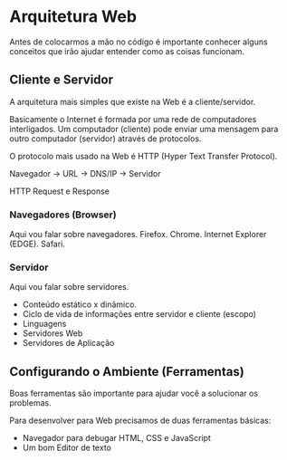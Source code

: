 Arquitetura Web
==========

Antes de colocarmos a mão no código é importante conhecer alguns conceitos que irão ajudar entender como as coisas funcionam.



Cliente e Servidor
----------

A arquitetura mais simples que existe na Web é a cliente/servidor.

Basicamente o Internet é formada por uma rede de computadores interligados. Um computador (cliente) pode enviar uma mensagem para outro computador (servidor) através de protocolos.

O protocolo mais usado na Web é HTTP (Hyper Text Transfer Protocol).




Navegador -> URL -> DNS/IP -> Servidor

HTTP Request e Response



### Navegadores (Browser)

Aqui vou falar sobre navegadores. Firefox. Chrome. Internet Explorer (EDGE). Safari.



### Servidor

Aqui vou falar sobre servidores.

- Conteúdo estático x dinâmico.
- Ciclo de vida de informações entre servidor e cliente (escopo)
- Linguagens
- Servidores Web
- Servidores de Aplicação



Configurando o Ambiente (Ferramentas)
----------

Boas ferramentas são importante para ajudar você a solucionar os problemas.

Para desenvolver para Web precisamos de duas ferramentas básicas:

- Navegador para debugar HTML, CSS e JavaScript
- Um bom Editor de texto
